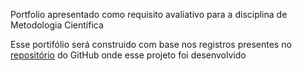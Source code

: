 Portfolio apresentado como requisito avaliativo para a disciplina de Metodologia Científica


Esse portifólio será construido com base nos registros presentes no [repositório](https://github.com/codecatss/API-BD3?tab=readme-ov-file#sobre) do GitHub onde esse projeto foi desenvolvido